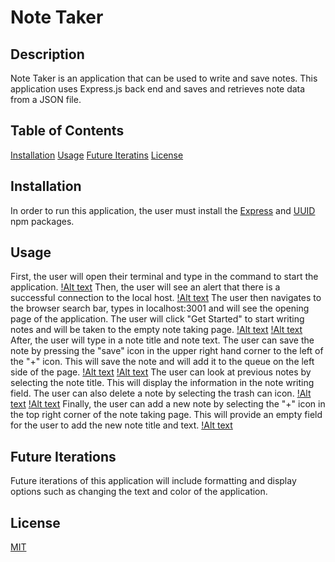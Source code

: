 # Note Taker

## Description 

Note Taker is an application that can be used to write and save notes. This application uses Express.js back end and saves and retrieves note data from a JSON file. 

## Table of Contents 

[Installation](#installation)
[Usage](#usage)
[Future Iteratins](#future-iterations)
[License](#license)

## Installation 

In order to run this application, the user must install the <a href="https://www.npmjs.com/package/express">Express</a> and <a href="https://www.npmjs.com/package/uuid">UUID</a> npm packages. 

## Usage 

First, the user will open their terminal and type in the command to start the application. 
[!Alt text](./images/npm-start-hand.png)
Then, the user will see an alert that there is a successful connection to the local host. 
[!Alt text](./images/hand-server-3001.png)
The user then navigates to the browser search bar, types in localhost:3001 and will see the opening page of the application. The user will click "Get Started" to start writing notes and will be taken to the empty note taking page. 
[!Alt text](./images/hand-opening.png)
[!Alt text](./images/hand-empty-notes.png)
After, the user will type in a note title and note text. The user can save the note by pressing the "save" icon in the upper right hand corner to the left of the "+" icon. This will save the note and will add it to the queue on the left side of the page. 
[!Alt text](./images/hand-note-layout.png)
[!Alt text](./images/hand-note-save.png)
The user can look at previous notes by selecting the note title. This will display the information in the note writing field. The user can also delete a note by selecting the trash can icon. 
[!Alt text](./images/hand-past-note-display.png)
[!Alt text](./images/hand-past-note-delete.png)
Finally, the user can add a new note by selecting the "+" icon in the top right corner of the note taking page. This will provide an empty field for the user to add the new note title and text. 
[!Alt text](./images/hand-add-note.png)


## Future Iterations 

Future iterations of this application will include formatting and display options such as changing the text and color of the application. 

## License 
<a href='https://opensource.org/licenses/MIT/'>MIT</a> 